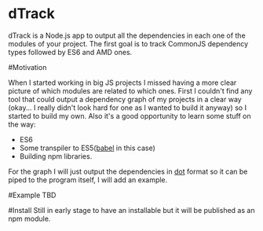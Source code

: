 dTrack
=====

dTrack is a Node.js app to output all the dependencies in each one of the modules of your project.
The first goal is to track CommonJS dependency types followed by ES6 and AMD ones.   

#Motivation

When I started working in big JS projects I missed having a more clear picture of which modules are related to which ones.
First I couldn't find any tool that could output a dependency graph of my projects in a clear way (okay... I really didn't look 
hard for one as I wanted to build it anyway) so I started to build my own. Also it's a good opportunity to learn some stuff on the way:

- ES6
- Some transpiler to ES5([babel](https://babeljs.io/) in this case)
- Building npm libraries.

For the graph I will just output the dependencies in [dot](http://www.graphviz.org/content/dot-language) format so 
it can be piped to the program itself, I will add an example.

#Example
TBD

#Install
Still in early stage to have an installable but it will be published as an npm module.


